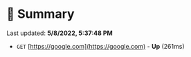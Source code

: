 # 📖 Summary
Last updated: **5/8/2022, 5:37:48 PM**

- `GET` [https://google.com](https://google.com) - **Up** (261ms)
